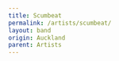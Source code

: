 ```yaml
---
title: Scumbeat
permalink: /artists/scumbeat/
layout: band
origin: Auckland
parent: Artists
---
```


